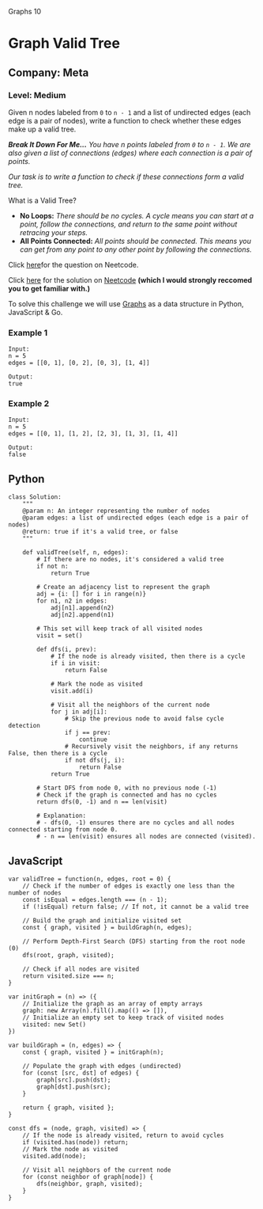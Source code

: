 Graphs 10
# Graph Valid Tree
## Company:  Meta
### Level: Medium

Given n nodes labeled from `0` to `n - 1` and a list of undirected edges (each edge is a pair of nodes), write a function to check whether these edges make up a valid tree.

***Break It Down For Me...***
*You have n points labeled from `0` to `n - 1`. We are also given a list of connections (edges) where each connection is a pair of points.*

*Our task is to write a function to check if these connections form a valid tree.*

What is a Valid Tree?
- **No Loops:** *There should be no cycles. A cycle means you can start at a point, follow the connections, and return to the same point without retracing your steps.*
- **All Points Connected:** *All points should be connected. This means you can get from any point to any other point by following the connections.*

Click [here](https://neetcode.io/problems/valid-tree)for the question on Neetcode.

Click [here](https://www.youtube.com/watch?v=bXsUuownnoQ) for the solution on [Neetcode](https://neetcode.io/) **(which I would strongly reccomed you to get familiar with.)**

To solve this challenge we will use [Graphs](https://www.simplilearn.com/tutorials/data-structure-tutorial/graphs-in-data-structure#:~:text=Graphs%20in%20data%20structures%20are,circuit%20networks%2C%20and%20social%20networks.) as a data structure in Python, JavaScript & Go.

### Example 1
```
Input:
n = 5
edges = [[0, 1], [0, 2], [0, 3], [1, 4]]

Output:
true
```

### Example 2
```
Input:
n = 5
edges = [[0, 1], [1, 2], [2, 3], [1, 3], [1, 4]]

Output:
false
```

## Python
```
class Solution:
    """
    @param n: An integer representing the number of nodes
    @param edges: a list of undirected edges (each edge is a pair of nodes)
    @return: true if it's a valid tree, or false
    """

    def validTree(self, n, edges):
        # If there are no nodes, it's considered a valid tree
        if not n:
            return True

        # Create an adjacency list to represent the graph
        adj = {i: [] for i in range(n)}
        for n1, n2 in edges:
            adj[n1].append(n2)
            adj[n2].append(n1)

        # This set will keep track of all visited nodes
        visit = set()

        def dfs(i, prev):
            # If the node is already visited, then there is a cycle
            if i in visit:
                return False

            # Mark the node as visited
            visit.add(i)
            
            # Visit all the neighbors of the current node
            for j in adj[i]:
                # Skip the previous node to avoid false cycle detection
                if j == prev:
                    continue
                # Recursively visit the neighbors, if any returns False, then there is a cycle
                if not dfs(j, i):
                    return False
            return True

        # Start DFS from node 0, with no previous node (-1)
        # Check if the graph is connected and has no cycles
        return dfs(0, -1) and n == len(visit)

        # Explanation:
        # - dfs(0, -1) ensures there are no cycles and all nodes connected starting from node 0.
        # - n == len(visit) ensures all nodes are connected (visited).
```

## JavaScript
```
var validTree = function(n, edges, root = 0) {
    // Check if the number of edges is exactly one less than the number of nodes
    const isEqual = edges.length === (n - 1);
    if (!isEqual) return false; // If not, it cannot be a valid tree

    // Build the graph and initialize visited set
    const { graph, visited } = buildGraph(n, edges);

    // Perform Depth-First Search (DFS) starting from the root node (0)
    dfs(root, graph, visited);

    // Check if all nodes are visited
    return visited.size === n;
}

var initGraph = (n) => ({
    // Initialize the graph as an array of empty arrays
    graph: new Array(n).fill().map(() => []),
    // Initialize an empty set to keep track of visited nodes
    visited: new Set()
})

var buildGraph = (n, edges) => {
    const { graph, visited } = initGraph(n);

    // Populate the graph with edges (undirected)
    for (const [src, dst] of edges) {
        graph[src].push(dst);
        graph[dst].push(src);
    }

    return { graph, visited };
}

const dfs = (node, graph, visited) => {
    // If the node is already visited, return to avoid cycles
    if (visited.has(node)) return;
    // Mark the node as visited
    visited.add(node);

    // Visit all neighbors of the current node
    for (const neighbor of graph[node]) {
        dfs(neighbor, graph, visited);
    }
}
```